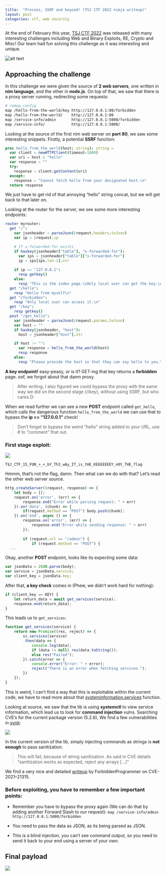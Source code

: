 ```yaml
---
title:  "Proxies, SSRF and beyond! (TSJ CTF 2022 nimja writeup)"
layout: post
categories: ctf, web security
---
```



At the end of February this year, [TSJ CTF 2022](https://chal.ctf.tsj.tw/) was released with many interesting challenges including Web and Binary Exploits, RE, Crypto and Misc! Our team had fun solving this challenge as it was interesting and unique.


![alt text](https://miro.medium.com/max/700/0*9wzFESUQlnv3TwnS.jpg)
## Approaching the challenge

In this challenge we were given the source of **2 web servers**, one written in **nim language**, and the other in **node.js**. On top of that, we saw that there is a proxy server running, redirecting some requests:

```sh
# remap.config
map /hello-from-the-world/key http://127.0.0.1:80/forbidden
map /hello-from-the-world/    http://127.0.0.1:80
map /service-info/admin       http://127.0.0.1:5000/forbidden
map /service-info/            http://127.0.0.1:5000/
```

Looking at the source of the first nim web server on **port 80**, we saw some interesting snippets. Firstly, a potential **SSRF** function:

```nim
proc hello_from_the_world(host: string): string =
  var client = newHTTPClient(timeout=1000)
  var uri = host & "hello"
  var response = ""
  try:
    response = client.getContent(uri)
  except:
    response = "Cannot fetch hello from your designated host.\n"
  return response
```

We just have to get rid of that annoying “hello” string concat, but we will get back to that later on.

Looking at the router for the server, we see some more interesting endpoints:

```nim
router myrouter:
  get "/":
    var jsonheader = parseJson($request.headers.toJson)
    var ip = $request.ip

    # If x-forwarded-for exists
    if haskey(jsonheader["table"], "x-forwarded-for"):
      var ips = jsonheader["table"]["x-forwarded-for"]
      ip = ips[ips.len-1].str
    
    if ip == "127.0.0.1":
      resp getkey()
    else:
      resp "This is the index page.\nOnly local user can get the key.\n"
  get "/hello":
    resp "Hello from myself\n"
  get "/forbidden":
    resp "Only local user can access it.\n"
  get "/key":
    resp getkey()
  post "/get_hello":
    var jsonheader = parseJson($request.params.toJson)
    var host = ""
    if haskey(jsonheader, "host"):
      host = jsonheader["host"].str

    if host != "":
      var response = hello_from_the_world(host)
      resp response
    else:
      resp "Please provide the host so that they can say hello to you.\n"
```

**A key endpoint!** easy-peasy, or is it? GET-ing that key returns a **forbidden** page. oof, we forgot about that damn proxy.

> After writing, I also figured we could bypass the proxy with the same way we did on the second stage (//key), without using SSRF, but who cares D:

When we read further we can see a new **POST** endpoint called `get_hello`, which calls the dangerous function `hello_from_the_world` we can use that to bypass the **ip == "127.0.0.1"** check!

> Don’t forget to bypass the weird “hello” string added to your URL, use # to “comment” that out.


### First stage exploit:
![](https://miro.medium.com/max/700/1*ti-ICOBZ6QtVKamx-e1vjA.png)

`T$J_CTF_15_FUN_>_<_bY_Th3_wAy_IT_is_tHE_KEEEEEEEY_n0t_THE_flag`

Hmmm, that’s not the flag, damn. Then what can we do with that? Let’s read the other web server source.

```js
http.createServer((request, response) => {
    let body = [];
    request.on('error', (err) => {
        response.end("Error while parsing request: " + err)
    }).on('data', (chunk) => {
        if(request.method == "POST") body.push(chunk);
    }).on('end', async () => {
        response.on('error', (err) => {
            response.end("Error while sending response: " + err)
        });
        
        if (request.url == "/admin") {
            if (request.method == "POST") {
  ...
```

Okay, another **POST** endpoint, looks like its expecting some data:

```js
var jsonData = JSON.parse(body);
var service = jsonData.service;
var client_key = jsonData.key;
```

After that, **a key check** comes in (Phew, we didn’t work hard for nothing):

```js
if (client_key == KEY) {
    let return_data = await get_services(service);
    response.end(return_data);
}
```

This leads us to `get_services`:

```js
function get_services(service) {
    return new Promise((res, reject) => {
        si.services(service)
        .then(data => {
            console.log(data);
            if (data != null) res(data.toString());
            else res("Failed");
        }).catch(error => {
            console.error("Error: " + error);
            reject("There is an error when fetching services.");
        })
    });
}
```

This is weird, I can’t find a way that this is exploitable within the current code, we have to read more about that [systeminformation.services](https://www.npmjs.com/package/systeminformation) function.

Looking at source, we saw that the lib is using **systemctl** to view service information, which lead us to look for **command injection** vulns. Searching CVE’s for the current package version (5.2.6), We find a few vulnerabilities in [synk](https://snyk.io/vuln/npm:systeminformation):

![](https://miro.medium.com/max/700/1*bfT7Fdz-_mKetSz0yDxB_A.png)

In the current version of the lib, simply injecting commands as strings is **not enough** to pass sanitization.

> This will fail, because of string sanitization. As said in CVE details “sanitization works as expected, reject any arrays […]”

We find a very nice and detailed [writeup](https://github.com/ForbiddenProgrammer/CVE-2021-21315-PoC) by ForbiddenProgrammer on CVE-2021–21315.

### Before exploiting, you have to remember a few important points:
- Remember you have to bypass the proxy again (We can do that by adding another Forward Slash to our request): `map /service-info/admin       http://127.0.0.1:5000/forbidden`

- You need to pass the data as JSON, as its being parsed as JSON.

- This is a blind injection, you can’t see command output, so you need to send it back to your end using a server of your own.

## Final payload
![](https://miro.medium.com/max/700/1*NbU_bLyGs8aP0LdqKl4Lbw.png)